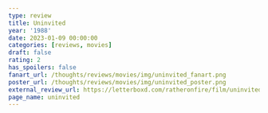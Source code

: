 ```yaml
---
type: review
title: Uninvited
year: '1988'
date: 2023-01-09 00:00:00
categories: [reviews, movies]
draft: false
rating: 2
has_spoilers: false
fanart_url: /thoughts/reviews/movies/img/uninvited_fanart.png
poster_url: /thoughts/reviews/movies/img/uninvited_poster.png
external_review_url: https://letterboxd.com/ratheronfire/film/uninvited/
page_name: uninvited
---
```


